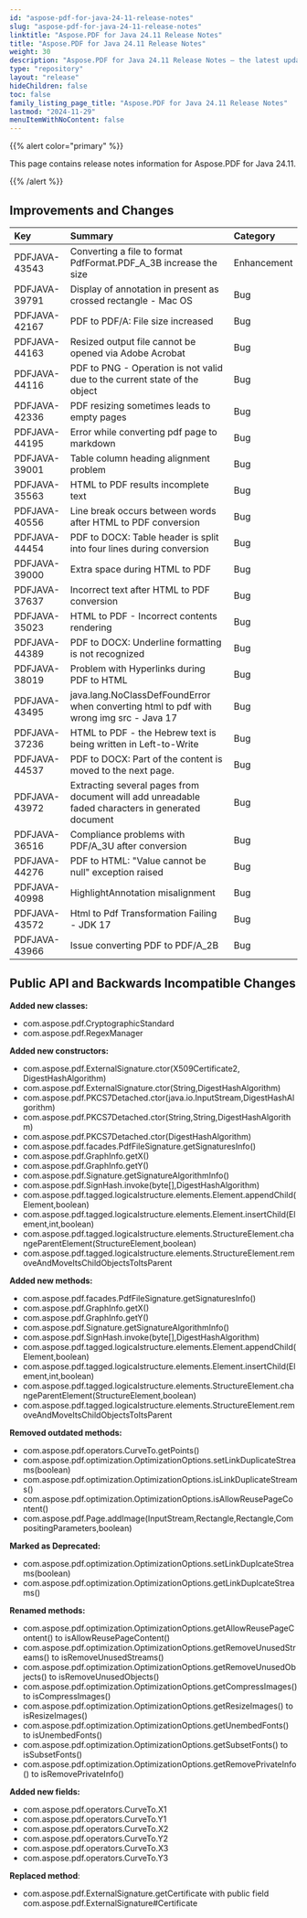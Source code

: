 ```yaml
---
id: "aspose-pdf-for-java-24-11-release-notes"
slug: "aspose-pdf-for-java-24-11-release-notes"
linktitle: "Aspose.PDF for Java 24.11 Release Notes"
title: "Aspose.PDF for Java 24.11 Release Notes"
weight: 30
description: "Aspose.PDF for Java 24.11 Release Notes – the latest updates and fixes."
type: "repository"
layout: "release"
hideChildren: false
toc: false
family_listing_page_title: "Aspose.PDF for Java 24.11 Release Notes"
lastmod: "2024-11-29"
menuItemWithNoContent: false
---
```


{{% alert color="primary" %}}

This page contains release notes information for Aspose.PDF for Java 24.11.

{{% /alert %}}
## **Improvements and Changes**

|**Key**|**Summary**|**Category**|
| :- | :- | :- |
|PDFJAVA-43543|Converting a file to format PdfFormat.PDF_A_3B increase the size|Enhancement|
|PDFJAVA-39791|Display of annotation in present as crossed rectangle - Mac OS|Bug|
|PDFJAVA-42167|PDF to PDF/A: File size increased|Bug|
|PDFJAVA-44163|Resized output file cannot be opened via Adobe Acrobat|Bug|
|PDFJAVA-44116|PDF to PNG - Operation is not valid due to the current state of the object|Bug|
|PDFJAVA-42336|PDF resizing sometimes leads to empty pages|Bug|
|PDFJAVA-44195|Error while converting pdf page to markdown|Bug|
|PDFJAVA-39001|Table column heading alignment problem|Bug|
|PDFJAVA-35563|HTML to PDF results incomplete text|Bug|
|PDFJAVA-40556|Line break occurs between words after HTML to PDF conversion|Bug|
|PDFJAVA-44454|PDF to DOCX: Table header is split into four lines during conversion|Bug|
|PDFJAVA-39000|Extra space during HTML to PDF|Bug|
|PDFJAVA-37637|Incorrect text after HTML to PDF conversion|Bug|
|PDFJAVA-35023|HTML to PDF - Incorrect contents rendering|Bug|
|PDFJAVA-44389|PDF to DOCX: Underline formatting is not recognized|Bug|
|PDFJAVA-38019|Problem with Hyperlinks during PDF to HTML|Bug|
|PDFJAVA-43495|java.lang.NoClassDefFoundError when converting html to pdf with wrong img src - Java 17|Bug|
|PDFJAVA-37236|HTML to PDF - the Hebrew text is being written in Left-to-Write|Bug|
|PDFJAVA-44537|PDF to DOCX: Part of the content is moved to the next page.|Bug|
|PDFJAVA-43972|Extracting several pages from document will add unreadable faded characters in generated document|Bug|
|PDFJAVA-36516|Compliance problems with PDF/A_3U after conversion|Bug|
|PDFJAVA-44276|PDF to HTML: "Value cannot be null" exception raised|Bug|
|PDFJAVA-40998|HighlightAnnotation misalignment|Bug|
|PDFJAVA-43572|Html to Pdf Transformation Failing - JDK 17|Bug|
|PDFJAVA-43966|Issue converting PDF to PDF/A_2B|Bug|



## **Public API and Backwards Incompatible Changes**


**Added new classes:**
- com.aspose.pdf.CryptographicStandard
- com.aspose.pdf.RegexManager

**Added new constructors:**
- com.aspose.pdf.ExternalSignature.ctor(X509Certificate2, DigestHashAlgorithm)
- com.aspose.pdf.ExternalSignature.ctor(String,DigestHashAlgorithm)
- com.aspose.pdf.PKCS7Detached.ctor(java.io.InputStream,DigestHashAlgorithm)
- com.aspose.pdf.PKCS7Detached.ctor(String,String,DigestHashAlgorithm)
- com.aspose.pdf.PKCS7Detached.ctor(DigestHashAlgorithm)
- com.aspose.pdf.facades.PdfFileSignature.getSignaturesInfo()
- com.aspose.pdf.GraphInfo.getX()
- com.aspose.pdf.GraphInfo.getY()
- com.aspose.pdf.Signature.getSignatureAlgorithmInfo()
- com.aspose.pdf.SignHash.invoke(byte[],DigestHashAlgorithm)
- com.aspose.pdf.tagged.logicalstructure.elements.Element.appendChild(Element,boolean)
- com.aspose.pdf.tagged.logicalstructure.elements.Element.insertChild(Element,int,boolean)
- com.aspose.pdf.tagged.logicalstructure.elements.StructureElement.changeParentElement(StructureElement,boolean)
- com.aspose.pdf.tagged.logicalstructure.elements.StructureElement.removeAndMoveItsChildObjectsToItsParent

**Added new methods:**
- com.aspose.pdf.facades.PdfFileSignature.getSignaturesInfo()
- com.aspose.pdf.GraphInfo.getX()
- com.aspose.pdf.GraphInfo.getY()
- com.aspose.pdf.Signature.getSignatureAlgorithmInfo()
- com.aspose.pdf.SignHash.invoke(byte[],DigestHashAlgorithm)
- com.aspose.pdf.tagged.logicalstructure.elements.Element.appendChild(Element,boolean)
- com.aspose.pdf.tagged.logicalstructure.elements.Element.insertChild(Element,int,boolean)
- com.aspose.pdf.tagged.logicalstructure.elements.StructureElement.changeParentElement(StructureElement,boolean)
- com.aspose.pdf.tagged.logicalstructure.elements.StructureElement.removeAndMoveItsChildObjectsToItsParent

**Removed outdated methods:**
- com.aspose.pdf.operators.CurveTo.getPoints()
- com.aspose.pdf.optimization.OptimizationOptions.setLinkDuplicateStreams(boolean)
- com.aspose.pdf.optimization.OptimizationOptions.isLinkDuplicateStreams()
- com.aspose.pdf.optimization.OptimizationOptions.isAllowReusePageContent()
- com.aspose.pdf.Page.addImage(InputStream,Rectangle,Rectangle,CompositingParameters,boolean)

**Marked as Deprecated:**
- com.aspose.pdf.optimization.OptimizationOptions.setLinkDuplcateStreams(boolean)
- com.aspose.pdf.optimization.OptimizationOptions.getLinkDuplcateStreams()

**Renamed methods:**
- com.aspose.pdf.optimization.OptimizationOptions.getAllowReusePageContent() to isAllowReusePageContent()
- com.aspose.pdf.optimization.OptimizationOptions.getRemoveUnusedStreams() to isRemoveUnusedStreams()
- com.aspose.pdf.optimization.OptimizationOptions.getRemoveUnusedObjects() to isRemoveUnusedObjects()
- com.aspose.pdf.optimization.OptimizationOptions.getCompressImages() to isCompressImages()
- com.aspose.pdf.optimization.OptimizationOptions.getResizeImages() to isResizeImages()
- com.aspose.pdf.optimization.OptimizationOptions.getUnembedFonts() to isUnembedFonts()
- com.aspose.pdf.optimization.OptimizationOptions.getSubsetFonts() to isSubsetFonts()
- com.aspose.pdf.optimization.OptimizationOptions.getRemovePrivateInfo() to isRemovePrivateInfo()

**Added new fields:**
- com.aspose.pdf.operators.CurveTo.X1
- com.aspose.pdf.operators.CurveTo.Y1
- com.aspose.pdf.operators.CurveTo.X2
- com.aspose.pdf.operators.CurveTo.Y2
- com.aspose.pdf.operators.CurveTo.X3
- com.aspose.pdf.operators.CurveTo.Y3

**Replaced method**:
- com.aspose.pdf.ExternalSignature.getCertificate with public field com.aspose.pdf.ExternalSignature#Certificate 




